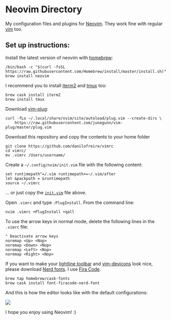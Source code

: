 # Neovim Directory

My configuration files and plugins for [Neovim](https://neovim.io/). They work fine with regular [vim](http://www.vim.org) too.

## Set up instructions:

Install the latest version of neovim with [homebrew](https://brew.sh/):
```
/bin/bash -c "$(curl -fsSL https://raw.githubusercontent.com/Homebrew/install/master/install.sh)"
brew install neovim
```

I recommend you to install [iterm2](https://www.iterm2.com/) and [tmux](https://github.com/tmux/tmux) too:
```
brew cask install iterm2
brew install tmux
```

Download [vim-plug](https://github.com/junegunn/vim-plug):
```
curl -fLo ~/.local/share/nvim/site/autoload/plug.vim --create-dirs \
    https://raw.githubusercontent.com/junegunn/vim-plug/master/plug.vim
```

Download this repository and copy the contents to your home folder
```
git clone https://github.com/danilofreire/vimrc
cd vimrc/
mv .vimrc /Users/username/
```

Create a `~/.config/nvim/init.vim` file with the following content:
```
set runtimepath^=/.vim runtimepath+=~/.vim/after
let &packpath = &runtimepath
source ~/.vimrc
```
... or just copy the [`init.vim`](https://raw.githubusercontent.com/danilofreire/vimrc/master/init.vim) file above.

Open `.vimrc` and type `:PlugInstall`. From the command line:
```
nvim .vimrc +PlugInstall +qall
```

To use the arrow keys in normal mode, delete the following lines in the `.vimrc` file:
```
" Deactivate arrow keys
noremap <Up> <Nop>
noremap <Down> <Nop>
noremap <Left> <Nop>
noremap <Right> <Nop>
```

If you want to make your [lightline toolbar](https://github.com/itchyny/lightline.vim) and [vim-devicons](https://github.com/ryanoasis/vim-devicons) look nice, please download [Nerd fonts](https://github.com/ryanoasis/nerd-fonts). I use [Fira Code](https://github.com/ryanoasis/nerd-fonts/tree/master/patched-fonts/FiraCode).
```
brew tap homebrew/cask-fonts
brew cask install font-firacode-nerd-font
```

And this is how the editor looks like with the default configurations:

![](https://github.com/danilofreire/vimrc/raw/master/neovim.png)

I hope you enjoy using Neovim! :)


